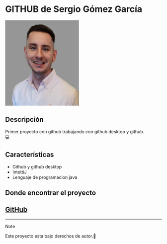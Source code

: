 # GITHUB de Sergio Gómez García
![Imagen de Portada](recursos/img.png)
## Descripción
Primer proyecto con github trabajando con github desktop y github.	
💻
## Características
- Github y github desktop 
- IntettiJ 
- Lenguaje de programacion java
## Donde encontrar el proyecto
[GitHub](https://github.com/sergiogmezg96/retogit.git)
------
------

>[!NOTE]
Este proyecto esta bajo derechos de autor.🛑
